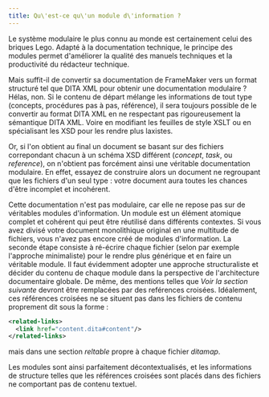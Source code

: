 ```yaml
---
title: Qu\'est-ce qu\'un module d\'information ?
---
```


Le système modulaire le plus connu au monde est certainement celui des
briques Lego. Adapté à la documentation technique, le principe des
modules permet d\'améliorer la qualité des manuels techniques et la
productivité du rédacteur technique.

Mais suffit-il de convertir sa documentation de FrameMaker vers un
format structuré tel que DITA XML pour obtenir une documentation
modulaire ? Hélas, non. Si le contenu de départ mélange les informations
de tout type (concepts, procédures pas à pas, référence), il sera
toujours possible de le convertir au format DITA XML en ne respectant
pas rigoureusement la sémantique DITA XML. Voire en modifiant les
feuilles de style XSLT ou en spécialisant les XSD pour les rendre plus
laxistes.

Or, si l\'on obtient au final un document se basant sur des fichiers
correpondant chacun à un schéma XSD différent (*concept*, *task*, ou
*reference*), on n\'obtient pas forcément ainsi une véritable
documentation modulaire. En effet, essayez de construire alors un
document ne regroupant que les fichiers d\'un seul type : votre document
aura toutes les chances d\'être incomplet et incohérent.

Cette documentation n\'est pas modulaire, car elle ne repose pas sur de
véritables modules d\'information. Un module est un élément atomique
complet et cohérent qui peut être réutilisé dans différents contextes.
Si vous avez divisé votre document monolithique original en une
multitude de fichiers, vous n\'avez pas encore créé de modules
d\'information. La seconde étape consiste à ré-écrire chaque fichier
(selon par exemple l\'approche minimaliste) pour le rendre plus
générique et en faire un véritable module. Il faut évidemment adopter
une approche structuraliste et décider du contenu de chaque module dans
la perspective de l\'architecture documentaire globale. De même, des
mentions telles que *Voir la section suivante* devront être remplacées
par des reférences croisées. Idéalement, ces références croisées ne se
situent pas dans les fichiers de contenu proprement dit sous la forme :

``` xml
<related-links>
  <link href="content.dita#content"/>
</related-links>
```

mais dans une section *reltable* propre à chaque fichier *ditamap*.

Les modules sont ainsi parfaitement décontextualisés, et les
informations de structure telles que les références croisées sont placés
dans des fichiers ne comportant pas de contenu textuel.
